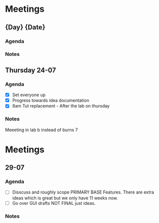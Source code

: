 # Meetings
## {Day} {Date}
### Agenda
### Notes

## Thursday 24-07
### Agenda 
- [x] Set everyone up
- [x] Progress towards idea documentation
- [x] 8am Tut replacement - After the lab on thursday

### Notes
Meeeting in lab b instead of burns 7


# Meetings
## 29-07
### Agenda
- [ ] Disscuss and roughly scope PRIMARY BASE Features. There are extra ideas which is great but we only have 11 weeks now. 
- [ ] Go over GUI drafts NOT FINAL just ideas. 
### Notes
